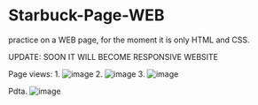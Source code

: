 # Starbuck-Page-WEB
practice on a WEB page, for the moment it is only HTML and CSS.

UPDATE: SOON IT WILL BECOME RESPONSIVE WEBSITE

Page views:
1.
![image](https://user-images.githubusercontent.com/73259540/188342963-b3caacdb-9b89-4051-9791-18bc64620c8f.png)
2.
![image](https://user-images.githubusercontent.com/73259540/188342991-5e512b8f-4356-4e48-b3ae-9fcef99bf147.png)
3.
![image](https://user-images.githubusercontent.com/73259540/188343010-c126cc50-73b8-4e02-9584-60873ae50482.png)

Pdta.
![image](https://user-images.githubusercontent.com/73259540/188343207-9298aa49-719c-47a5-89f8-d0b83d96c11a.png)

